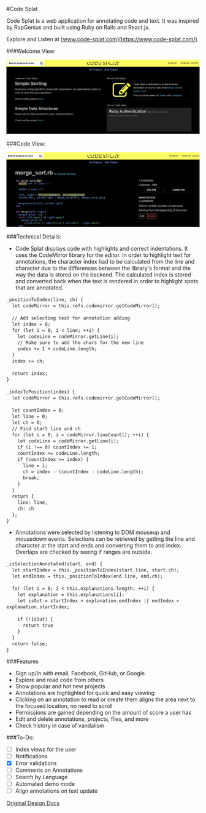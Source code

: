 #Code Splat

Code Splat is a web application for annotating code and text. It was inspired by RapGenius and built using Ruby on Rails and React.js.

Explore and Listen at [www.code-splat.com](https://www.code-splat.com/)

###Welcome View:

![welcome]

###Code View:

![code]

###Technical Details:
* Code Splat displays code with highlights and correct indentations. It uses the CodeMirror library for the editor. In order to highlight text for annotations, the character index had to be calculated from the line and character due to the differences between the library's format and the way the data is stored on the backend. The calculated index is stored and converted back when the text is rendered in order to highlight spots that are annotated.

```
_positionToIndex(line, ch) {
  let codeMirror = this.refs.codemirror.getCodeMirror();

  // Add selecting text for annotation adding
  let index = 0;
  for (let i = 0; i < line; ++i) {
    let codeLine = codeMirror.getLine(i);
    // Make sure to add the chars for the new line
    index += 1 + codeLine.length;
  }
  index += ch;

  return index;
}

_indexToPosition(index) {
  let codeMirror = this.refs.codemirror.getCodeMirror();

  let countIndex = 0;
  let line = 0;
  let ch = 0;
  // Find start line and ch
  for (let i = 0; i < codeMirror.lineCount(); ++i) {
    let codeLine = codeMirror.getLine(i);
    if (i !== 0) countIndex += 1;
    countIndex += codeLine.length;
    if (countIndex >= index) {
      line = i;
      ch = index - (countIndex - codeLine.length);
      break;
    }
  }
  return {
    line: line,
    ch: ch
  };
}
```

* Annotations were selected by listening to DOM mouseup and mousedown events. Selections can be retrieved by getting the line and character at the start and ends and converting them to and index. Overlaps are checked by seeing if ranges are outside.

```
_isSelectionAnnotated(start, end) {
  let startIndex = this._positionToIndex(start.line, start.ch);
  let endIndex = this._positionToIndex(end.line, end.ch);

  for (let i = 0; i < this.explanations.length; ++i) {
    let explanation = this.explanations[i];
    let isOut = startIndex > explanation.endIndex || endIndex < explanation.startIndex;

    if (!isOut) {
      return true
    }
  }
  return false;
}
```

###Features
* Sign up/in with email, Facebook, GitHub, or Google.
* Explore and read code from others
* Show popular and hot new projects
* Annotations are highlighted for quick and easy viewing
* Clicking on an annotation to read or create them aligns the area next to the focused location, no need to scroll
* Permissions are gained depending on the amount of score a user has
* Edit and delete annotations, projects, files, and more
* Check history in case of vandalism

###To-Do:
* [ ] Index views for the user
* [ ] Notifications
* [x] Error validations
* [ ] Comments on Annotations
* [ ] Search by Language
* [ ] Automated demo mode
* [ ] Align annotations on text update

[Original Design Docs](./docs/README.md)

[welcome]: ./docs/images/welcome.png
[code]: ./docs/images/code.png
